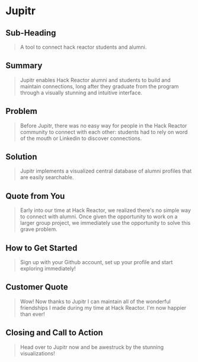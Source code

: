 # Jupitr #

<!-- 
> This material was originally posted [here](http://www.quora.com/What-is-Amazons-approach-to-product-development-and-product-management). It is reproduced here for posterities sake.

There is an approach called "working backwards" that is widely used at Amazon. They work backwards from the customer, rather than starting with an idea for a product and trying to bolt customers onto it. While working backwards can be applied to any specific product decision, using this approach is especially important when developing new products or features.

For new initiatives a product manager typically starts by writing an internal press release announcing the finished product. The target audience for the press release is the new/updated product's customers, which can be retail customers or internal users of a tool or technology. Internal press releases are centered around the customer problem, how current solutions (internal or external) fail, and how the new product will blow away existing solutions.

If the benefits listed don't sound very interesting or exciting to customers, then perhaps they're not (and shouldn't be built). Instead, the product manager should keep iterating on the press release until they've come up with benefits that actually sound like benefits. Iterating on a press release is a lot less expensive than iterating on the product itself (and quicker!).

If the press release is more than a page and a half, it is probably too long. Keep it simple. 3-4 sentences for most paragraphs. Cut out the fat. Don't make it into a spec. You can accompany the press release with a FAQ that answers all of the other business or execution questions so the press release can stay focused on what the customer gets. My rule of thumb is that if the press release is hard to write, then the product is probably going to suck. Keep working at it until the outline for each paragraph flows. 

Oh, and I also like to write press-releases in what I call "Oprah-speak" for mainstream consumer products. Imagine you're sitting on Oprah's couch and have just explained the product to her, and then you listen as she explains it to her audience. That's "Oprah-speak", not "Geek-speak".

Once the project moves into development, the press release can be used as a touchstone; a guiding light. The product team can ask themselves, "Are we building what is in the press release?" If they find they're spending time building things that aren't in the press release (overbuilding), they need to ask themselves why. This keeps product development focused on achieving the customer benefits and not building extraneous stuff that takes longer to build, takes resources to maintain, and doesn't provide real customer benefit (at least not enough to warrant inclusion in the press release).
 -->
 
## Sub-Heading ##
  > A tool to connect hack reactor students and alumni.

## Summary ##
  > Jupitr enables Hack Reactor alumni and students to build and maintain connections, long after they graduate from the program through a visually stunning and intuitive interface.

## Problem ##
  > Before Jupitr, there was no easy way for people in the Hack Reactor community to connect with each other: students had to rely on word of the mouth or Linkedin to discover connections.

## Solution ##
  > Jupitr implements a visualized central database of alumni profiles that are easily searchable.

## Quote from You ##
  > Early into our time at Hack Reactor, we realized there's no simple way to connect with alumni. Once given the opportunity to work on a larger group project, we immediately use the opportunity to solve this grave problem.

## How to Get Started ##
  > Sign up with your Github account, set up your profile and start exploring immediately!

## Customer Quote ##
  > Wow! Now thanks to Jupitr I can maintain all of the wonderful friendships I made during my time at Hack Reactor. I'm now happier than ever!

## Closing and Call to Action ##
  > Head over to Jupitr now and be awestruck by the stunning visualizations!
